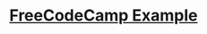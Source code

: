 
# [FreeCodeCamp Example](https://www.freecodecamp.org/learn/apis-and-microservices/apis-and-microservices-projects/timestamp-microservice)
